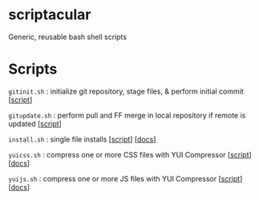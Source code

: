 scriptacular
============

Generic, reusable bash shell scripts

# Scripts
`gitinit.sh` : initialize git repository, stage files, & perform initial commit [[script](http://github.com/chrissimpkins/scriptacular/blob/master/version-control/gitinit.sh)]

`gitupdate.sh` : perform pull and FF merge in local repository if remote is updated [[script](https://github.com/chrissimpkins/scriptacular/blob/master/version-control/gitupdate.sh)]

`install.sh` : single file installs [[script](https://github.com/chrissimpkins/scriptacular/blob/master/install/install.sh)] [[docs](http://sweetme.at/2013/09/17/a-generic-reusable-install-shell-script-that-you-can-modify-for-your-projects/)]

`yuicss.sh` : compress one or more CSS files with YUI Compressor [[script](https://github.com/chrissimpkins/scriptacular/blob/master/compress/yuicss.sh)] [[docs](http://sweetme.at/2013/09/24/compress-an-entire-directory-of-css-files/)]

`yuijs.sh` : compress one or more JS files with YUI Compressor [[script](https://github.com/chrissimpkins/scriptacular/blob/master/compress/yuijs.sh)] [[docs](http://sweetme.at/2013/09/19/compress-and-obfuscate-your-javascript-with-this-yui-compressor-script/)]
